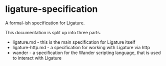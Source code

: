 # ligature-specification
A formal-ish specification for Ligature.

This documentation is split up into three parts.
 - ligature.md - this is the main specification for Ligature itself
 - ligature-http.md - a specification for working with Ligature via http
 - wander - a specification for the Wander scripting language, that is used to interact with Ligature
